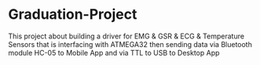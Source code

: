 # Graduation-Project
This project about building a driver for EMG &amp; GSR &amp; ECG &amp; Temperature Sensors that is interfacing with ATMEGA32 then sending data via Bluetooth module HC-05 to Mobile App and via TTL to USB to Desktop App
